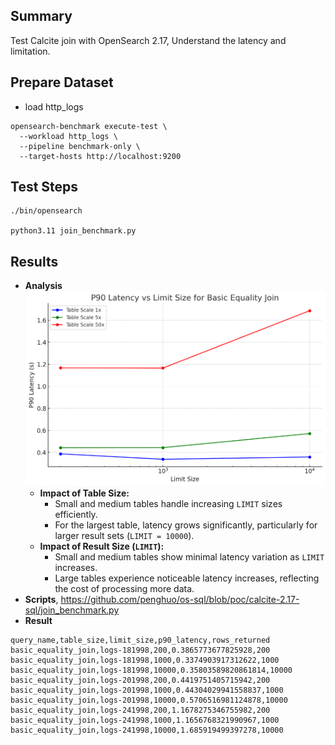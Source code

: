 ## Summary
Test Calcite join with OpenSearch 2.17, Understand the latency and limitation.

## Prepare Dataset
* load http_logs
```
opensearch-benchmark execute-test \
  --workload http_logs \
  --pipeline benchmark-only \
  --target-hosts http://localhost:9200
```

## Test Steps
```
./bin/opensearch

python3.11 join_benchmark.py
```

## Results
* **Analysis**
![](img/join_benchmark_result.png)
    * **Impact of Table Size:**
        * Small and medium tables handle increasing `LIMIT` sizes efficiently.
        * For the largest table, latency grows significantly, particularly for larger result sets (`LIMIT = 10000`).
    * **Impact of Result Size (`LIMIT`):**
        * Small and medium tables show minimal latency variation as `LIMIT` increases.
        * Large tables experience noticeable latency increases, reflecting the cost of processing more data.
* **Scripts**, https://github.com/penghuo/os-sql/blob/poc/calcite-2.17-sql/join_benchmark.py
* **Result**

```
query_name,table_size,limit_size,p90_latency,rows_returned
basic_equality_join,logs-181998,200,0.3865773677825928,200
basic_equality_join,logs-181998,1000,0.3374903917312622,1000
basic_equality_join,logs-181998,10000,0.35803589820861814,10000
basic_equality_join,logs-201998,200,0.4419751405715942,200
basic_equality_join,logs-201998,1000,0.44304029941558837,1000
basic_equality_join,logs-201998,10000,0.5706516981124878,10000
basic_equality_join,logs-241998,200,1.1678275346755982,200
basic_equality_join,logs-241998,1000,1.1656768321990967,1000
basic_equality_join,logs-241998,10000,1.685919499397278,10000
```
